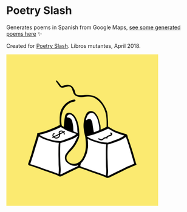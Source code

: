 # Poetry Slash

Generates poems in Spanish from Google Maps, [see some generated poems here](doc/poemitas-al-sol.md) ✨

Created for [Poetry Slash](http://librosmutantes.com/poetry-slash/). Libros mutantes, April 2018.

<img src="doc/poetry-slash.png" width="400px">
